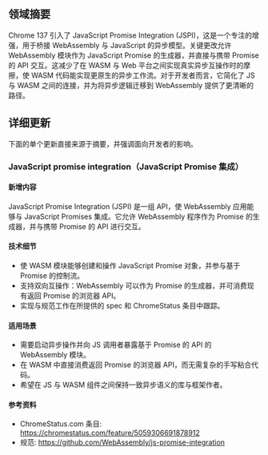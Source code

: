 ## 领域摘要

Chrome 137 引入了 JavaScript Promise Integration (JSPI)，这是一个专注的增强，用于桥接 WebAssembly 与 JavaScript 的异步模型。关键更改允许 WebAssembly 模块作为 JavaScript Promise 的生成器，并直接与携带 Promise 的 API 交互。这减少了在 WASM 与 Web 平台之间实现真实异步互操作时的摩擦，使 WASM 代码能实现更原生的异步工作流。对于开发者而言，它简化了 JS 与 WASM 之间的连接，并为将异步逻辑迁移到 WebAssembly 提供了更清晰的路径。

## 详细更新

下面的单个更新直接来源于摘要，并强调面向开发者的影响。

### JavaScript promise integration（JavaScript Promise 集成）

#### 新增内容
JavaScript Promise Integration (JSPI) 是一组 API，使 WebAssembly 应用能够与 JavaScript Promises 集成。它允许 WebAssembly 程序作为 Promise 的生成器，并与携带 Promise 的 API 进行交互。

#### 技术细节
- 使 WASM 模块能够创建和操作 JavaScript Promise 对象，并参与基于 Promise 的控制流。
- 支持双向互操作：WebAssembly 可以作为 Promise 的生成器，并可消费现有返回 Promise 的浏览器 API。
- 实现与规范工作在所提供的 spec 和 ChromeStatus 条目中跟踪。

#### 适用场景
- 需要启动异步操作并向 JS 调用者暴露基于 Promise 的 API 的 WebAssembly 模块。
- 在 WASM 中直接消费返回 Promise 的浏览器 API，而无需复杂的手写粘合代码。
- 希望在 JS 与 WASM 组件之间保持一致异步语义的库与框架作者。

#### 参考资料
- ChromeStatus.com 条目: https://chromestatus.com/feature/5059306691878912  
- 规范: https://github.com/WebAssembly/js-promise-integration